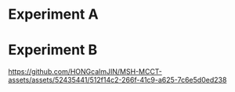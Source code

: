 # Experiment A

# Experiment B


https://github.com/HONGcalmJIN/MSH-MCCT-assets/assets/52435441/512f14c2-266f-41c9-a625-7c6e5d0ed238

